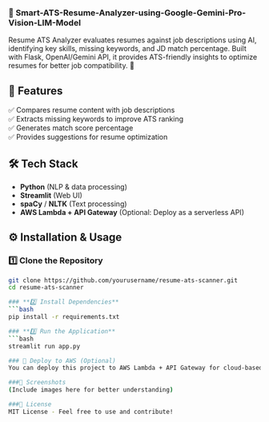 ### **📌 Smart-ATS-Resume-Analyzer-using-Google-Gemini-Pro-Vision-LIM-Model**  
Resume ATS Analyzer evaluates resumes against job descriptions using AI, identifying key skills, missing keywords, and JD match percentage. Built with Flask, OpenAI/Gemini API, it provides ATS-friendly insights to optimize resumes for better job compatibility. 🚀

## **🚀 Features**  
✅ Compares resume content with job descriptions  
✅ Extracts missing keywords to improve ATS ranking  
✅ Generates match score percentage  
✅ Provides suggestions for resume optimization  

## **🛠️ Tech Stack**  
- **Python** (NLP & data processing)  
- **Streamlit** (Web UI)  
- **spaCy** / **NLTK** (Text processing)  
- **AWS Lambda + API Gateway** (Optional: Deploy as a serverless API)  

## **⚙️ Installation & Usage**  

### **1️⃣ Clone the Repository**  
```bash
git clone https://github.com/yourusername/resume-ats-scanner.git
cd resume-ats-scanner

### **2️⃣ Install Dependencies**  
```bash
pip install -r requirements.txt

### **3️⃣ Run the Application**  
```bash
streamlit run app.py

### 🔗 Deploy to AWS (Optional)
You can deploy this project to AWS Lambda + API Gateway for cloud-based resume parsing. See this guide for steps.

###📸 Screenshots
(Include images here for better understanding)

###📜 License
MIT License - Feel free to use and contribute!

